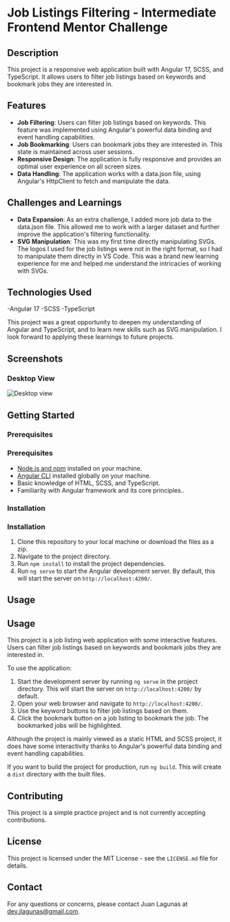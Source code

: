 # Job Listings Filtering - Intermediate Frontend Mentor Challenge

## Description

This project is a responsive web application built with Angular 17, SCSS, and TypeScript. It allows users to filter job listings based on keywords and bookmark jobs they are interested in.

## Features

- **Job Filtering**: Users can filter job listings based on keywords. This feature was implemented using Angular's powerful data binding and event handling capabilities.
- **Job Bookmarking**: Users can bookmark jobs they are interested in. This state is maintained across user sessions.
- **Responsive Design**: The application is fully responsive and provides an optimal user experience on all screen sizes.
- **Data Handling**: The application works with a data.json file, using Angular's HttpClient to fetch and manipulate the data.

## Challenges and Learnings

- **Data Expansion**: As an extra challenge, I added more job data to the data.json file. This allowed me to work with a larger dataset and further improve the application's filtering functionality.
- **SVG Manipulation**: This was my first time directly manipulating SVGs. The logos I used for the job listings were not in the right format, so I had to manipulate them directly in VS Code. This was a brand new learning experience for me and helped me understand the intricacies of working with SVGs.

## Technologies Used

-Angular 17
-SCSS
-TypeScript

This project was a great opportunity to deepen my understanding of Angular and TypeScript, and to learn new skills such as SVG manipulation. I look forward to applying these learnings to future projects.

## Screenshots

### Desktop View

![Desktop view](assets/images/jobs-desktop.png)

## Getting Started

### Prerequisites

### Prerequisites

- [Node.js and npm](https://nodejs.org/) installed on your machine.
- [Angular CLI](https://angular.io/cli) installed globally on your machine.
- Basic knowledge of HTML, SCSS, and TypeScript.
- Familiarity with Angular framework and its core principles..

### Installation

### Installation

1. Clone this repository to your local machine or download the files as a zip.
2. Navigate to the project directory.
3. Run `npm install` to install the project dependencies.
4. Run `ng serve` to start the Angular development server. By default, this will start the server on `http://localhost:4200/`.

## Usage

## Usage

This project is a job listing web application with some interactive features. Users can filter job listings based on keywords and bookmark jobs they are interested in.

To use the application:

1. Start the development server by running `ng serve` in the project directory. This will start the server on `http://localhost:4200/` by default.
2. Open your web browser and navigate to `http://localhost:4200/`.
3. Use the keyword buttons to filter job listings based on them.
4. Click the bookmark button on a job listing to bookmark the job. The bookmarked jobs will be highlighted.

Although the project is mainly viewed as a static HTML and SCSS project, it does have some interactivity thanks to Angular's powerful data binding and event handling capabilities.

If you want to build the project for production, run `ng build`. This will create a `dist` directory with the built files.

## Contributing

This project is a simple practice project and is not currently accepting contributions.

## License

This project is licensed under the MIT License - see the `LICENSE.md` file for details.

## Contact

For any questions or concerns, please contact Juan Lagunas at dev.jlagunas@gmail.com.
